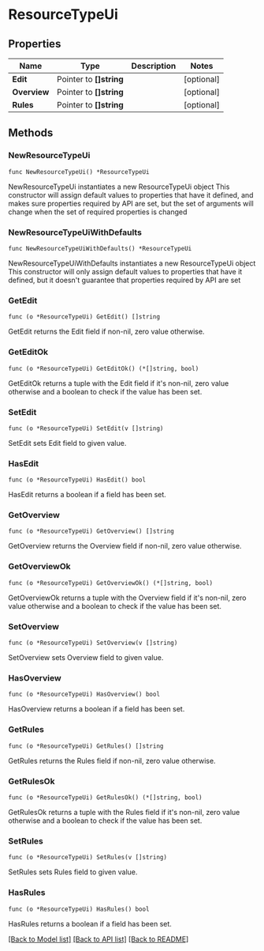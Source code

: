# ResourceTypeUi

## Properties

Name | Type | Description | Notes
------------ | ------------- | ------------- | -------------
**Edit** | Pointer to **[]string** |  | [optional] 
**Overview** | Pointer to **[]string** |  | [optional] 
**Rules** | Pointer to **[]string** |  | [optional] 

## Methods

### NewResourceTypeUi

`func NewResourceTypeUi() *ResourceTypeUi`

NewResourceTypeUi instantiates a new ResourceTypeUi object
This constructor will assign default values to properties that have it defined,
and makes sure properties required by API are set, but the set of arguments
will change when the set of required properties is changed

### NewResourceTypeUiWithDefaults

`func NewResourceTypeUiWithDefaults() *ResourceTypeUi`

NewResourceTypeUiWithDefaults instantiates a new ResourceTypeUi object
This constructor will only assign default values to properties that have it defined,
but it doesn't guarantee that properties required by API are set

### GetEdit

`func (o *ResourceTypeUi) GetEdit() []string`

GetEdit returns the Edit field if non-nil, zero value otherwise.

### GetEditOk

`func (o *ResourceTypeUi) GetEditOk() (*[]string, bool)`

GetEditOk returns a tuple with the Edit field if it's non-nil, zero value otherwise
and a boolean to check if the value has been set.

### SetEdit

`func (o *ResourceTypeUi) SetEdit(v []string)`

SetEdit sets Edit field to given value.

### HasEdit

`func (o *ResourceTypeUi) HasEdit() bool`

HasEdit returns a boolean if a field has been set.

### GetOverview

`func (o *ResourceTypeUi) GetOverview() []string`

GetOverview returns the Overview field if non-nil, zero value otherwise.

### GetOverviewOk

`func (o *ResourceTypeUi) GetOverviewOk() (*[]string, bool)`

GetOverviewOk returns a tuple with the Overview field if it's non-nil, zero value otherwise
and a boolean to check if the value has been set.

### SetOverview

`func (o *ResourceTypeUi) SetOverview(v []string)`

SetOverview sets Overview field to given value.

### HasOverview

`func (o *ResourceTypeUi) HasOverview() bool`

HasOverview returns a boolean if a field has been set.

### GetRules

`func (o *ResourceTypeUi) GetRules() []string`

GetRules returns the Rules field if non-nil, zero value otherwise.

### GetRulesOk

`func (o *ResourceTypeUi) GetRulesOk() (*[]string, bool)`

GetRulesOk returns a tuple with the Rules field if it's non-nil, zero value otherwise
and a boolean to check if the value has been set.

### SetRules

`func (o *ResourceTypeUi) SetRules(v []string)`

SetRules sets Rules field to given value.

### HasRules

`func (o *ResourceTypeUi) HasRules() bool`

HasRules returns a boolean if a field has been set.


[[Back to Model list]](../README.md#documentation-for-models) [[Back to API list]](../README.md#documentation-for-api-endpoints) [[Back to README]](../README.md)


